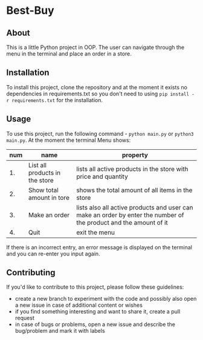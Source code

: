 # Best-Buy
## About 

This is a little Python project in OOP. The user can navigate through the menu in the terminal and place an order in a store. 

## Installation

To install this project, clone the repository and at the moment it exists no dependencies in requirements.txt so you don't need to using `pip install -r requirements.txt` for the installation.

## Usage

To use this project, run the following command - `python main.py` or `python3 main.py`. 
At the moment the terminal Menu shows: 

| num | name | property |
| --- | --- | --- |
| 1. |    List all products in the store | lists all active products in the store with price and quantity |
| 2. |    Show total amount in tore      | shows the total amount of all items in the store |
| 3. |    Make an order                  | lists also all active products and user can make an order by enter the number of the product and the amount of it |
| 4. |    Quit                           | exit the menu |

If there is an incorrect entry, an error message is displayed on the terminal and you can re-enter you input again.

## Contributing

If you'd like to contribute to this project, please follow these guidelines:
-   create a new branch to experiment with the code and possibly also open a new issue in case of additional content or wishes
-   if you find something interesting and want to share it, create a pull request
-   in case of bugs or problems, open a new issue and describe the bug/problem and mark it with labels
